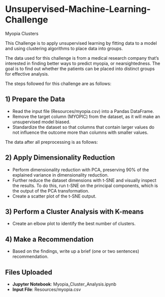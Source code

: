 # Unsupervised-Machine-Learning-Challenge
Myopia Clusters

This Challenge is to apply unsupervised learning by fitting data to a model and using clustering algorithms to place data into groups.

The data used for this challenge is from a medical research company that’s interested in finding better ways to predict myopia, or nearsightedness. The goal is to find out whether the patients can be placed into distinct groups for effective analysis. 

The steps followed for this challenge are as follows:
## 1)   Prepare the Data
-   Read the input file (Resources/myopia.csv) into a Pandas DataFrame.
-   Remove the target column (MYOPIC) from the dataset, as it will make an unsupervised model biased.
-   Standardize the dataset so that columns that contain larger values do not influence the outcome more than columns with smaller values.

The data after all preprocessing is as follows:

## 2)   Apply Dimensionality Reduction
-   Perform dimensionality reduction with PCA, preserving 90% of the explained variance in dimensionality reduction.
-   Further reduce the dataset dimensions with t-SNE and visually inspect the results. To do this, run t-SNE on the principal components, which is the output of the PCA transformation.
-   Create a scatter plot of the t-SNE output.

## 3)   Perform a Cluster Analysis with K-means
-   Create an elbow plot to identify the best number of clusters.

## 4)   Make a Recommendation  
-   Based on the findings, write up a brief (one or two sentences) recommendation.

## Files Uploaded
-   **Jupyter Notebook**: Myopia_Cluster_Analysis.ipynb
-   **Input File**: Resources/myopia.csv